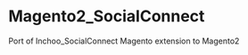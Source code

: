 Magento2_SocialConnect
======================

Port of Inchoo_SocialConnect Magento extension to Magento2
